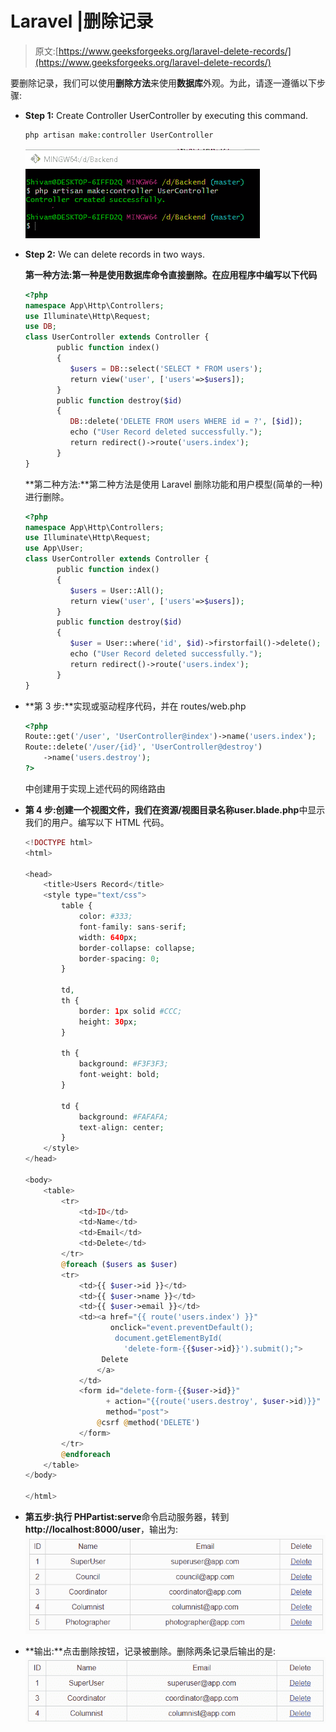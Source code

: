 # Laravel |删除记录

> 原文:[https://www.geeksforgeeks.org/laravel-delete-records/](https://www.geeksforgeeks.org/laravel-delete-records/)

要删除记录，我们可以使用**删除方法**来使用**数据库**外观。为此，请逐一遵循以下步骤:

*   **Step 1:** Create Controller UserController by executing this command.

    ```php
    php artisan make:controller UserController
    ```

    ![](img/c40f16b4ffc0bb2d8338c49738db469d.png)

*   **Step 2:** We can delete records in two ways.

    **第一种方法:**第一种是使用数据库命令直接删除。在**应用程序中编写以下代码**

    ```php
    <?php
    namespace App\Http\Controllers;
    use Illuminate\Http\Request;
    use DB;
    class UserController extends Controller {
           public function index() 
           {
              $users = DB::select('SELECT * FROM users');
              return view('user', ['users'=>$users]);
           }
           public function destroy($id) 
           {
              DB::delete('DELETE FROM users WHERE id = ?', [$id]);
              echo ("User Record deleted successfully.");
              return redirect()->route('users.index');
           }
    }
    ```

    **第二种方法:**第二种方法是使用 Laravel 删除功能和用户模型(简单的一种)进行删除。

    ```php
    <?php
    namespace App\Http\Controllers;
    use Illuminate\Http\Request;
    use App\User;
    class UserController extends Controller {
           public function index() 
           {
              $users = User::All();
              return view('user', ['users'=>$users]);
           }
           public function destroy($id) 
           {
              $user = User::where('id', $id)->firstorfail()->delete();
              echo ("User Record deleted successfully.");
              return redirect()->route('users.index');
           }
    }
    ```

*   **第 3 步:**实现或驱动程序代码，并在 routes/web.php

    ```php
    <?php
    Route::get('/user', 'UserController@index')->name('users.index');
    Route::delete('/user/{id}', 'UserController@destroy')
        ->name('users.destroy');
    ?>
    ```

    中创建用于实现上述代码的网络路由
*   **第 4 步:**创建一个视图文件，我们在资源/视图目录名称**user.blade.php**中显示我们的用户。编写以下 HTML 代码。

    ```php
    <!DOCTYPE html>
    <html>

    <head>
        <title>Users Record</title>
        <style type="text/css">
            table {
                color: #333;
                font-family: sans-serif;
                width: 640px;
                border-collapse: collapse;
                border-spacing: 0;
            }

            td,
            th {
                border: 1px solid #CCC;
                height: 30px;
            }

            th {
                background: #F3F3F3;
                font-weight: bold;
            }

            td {
                background: #FAFAFA;
                text-align: center;
            }
        </style>
    </head>

    <body>
        <table>
            <tr>
                <td>ID</td>
                <td>Name</td>
                <td>Email</td>
                <td>Delete</td>
            </tr>
            @foreach ($users as $user)
            <tr>
                <td>{{ $user->id }}</td>
                <td>{{ $user->name }}</td>
                <td>{{ $user->email }}</td>
                <td><a href="{{ route('users.index') }}" 
                       onclick="event.preventDefault();
                        document.getElementById(
                          'delete-form-{{$user->id}}').submit();">
                     Delete 
                    </a>
                </td>
                <form id="delete-form-{{$user->id}}" 
                      + action="{{route('users.destroy', $user->id)}}"
                      method="post">
                    @csrf @method('DELETE')
                </form>
            </tr>
            @endforeach
        </table>
    </body>

    </html>
    ```

*   **第五步:**执行 PHP**artist:serve**命令启动服务器，转到**http://localhost:8000/user**，输出为:![](img/6f950adaaf4e3a56c1d4099e49415d7b.png)
*   **输出:**点击删除按钮，记录被删除。删除两条记录后输出的是:![](img/baad4913b752628a973a9f603ef4c66e.png)